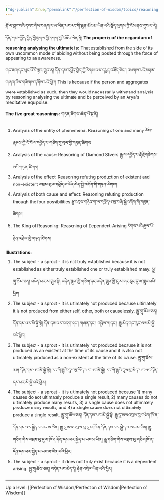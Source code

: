 ```yaml
---
{"dg-publish":true,"permalink":"/perfection-of-wisdom/topics/reasoning-refuting-true-existences/"}
---
```


བློ་ལ་སྣང་བའི་དབང་གིས་བཞག་པ་མ་ཡིན་པར་རང་གི་ཐུན་མོང་མ་ཡིན་པའི་སྡོད་ལུགས་ཀྱི་ངོས་ནས་གྲུབ་པ་དེ། 
དོན་དམ་དཔྱོད་བྱེད་ཀྱི་རྟགས་ཀྱི་དགག་བྱའི་ཆོས་ཡིན་ཏེ། 
**The property of the negandum of reasoning analysing the ultimate is:** That established from the side of its own uncommon mode of abiding without being posited through the force of appearing to an awareness.

གང་ཟག་དང་ཕུང་པོ་དེ་ལྟར་གྲུབ་ན། དོན་དམ་དཔྱོད་བྱེད་ཀྱི་རིགས་པས་དཔྱད་བཟོད་ཅིང་། འཕགས་པའི་མཉམ་གཞག་གིས་གཟིགས་དགོས་པའི་ཕྱིར།
This is because if the person and aggregates were established as such, then they would necessarily withstand analysis by reasoning analysing the ultimate and be perceived by an Arya's meditative equipoise.

**The five great reasonings:** གཏན་ཚིགས་ཆེན་པོ་ལྔ་ནི།
1. Analysis of the entity of phenomena: Reasoning of one and many
   ཆོས་རྣམས་ཀྱི་ངོ་བོ་ལ་དཔྱོད་པ་གཅིག་དུ་བྲལ་གྱི་གཏན་ཚིགས།
2. Analysis of the cause: Reasoning of Diamond Slivers རྒྱུ་ལ་དཔྱོད་པ་རྡོ་རྗེ་གཟེགས་མའི་གཏན་ཚིགས།
3. Analysis of the effect: Reasoning refuting production of existent and non-existent
   འབྲས་བུ་ལ་དཔྱོད་པ་ཡོད་མེད་སྐྱེ་འགོག་གི་གཏན་ཚིགས།
4. Analysis of both cause and effect: Reasoning refuting production through the four possibilities
   རྒྱུ་འབྲས་གཉིས་ཀ་ལ་དཔྱོད་པ་མུ་བཞི་སྐྱེ་འགོག་གི་གཏན་ཚིགས།
5. The King of Reasoning: Reasoning of Dependent-Arising རིགས་པའི་རྒྱལ་པོ་རྟེན་འབྲེལ་གྱི་གཏན་ཚིགས།

**Illustrations:**
1. The subject - a sprout - it is not truly established because it is not established as either truly established one or truly established many.
   མྱུ་གུ་ཆོས་ཅན། བདེན་པར་མ་གྲུབ་སྟེ། བདེན་གྲུབ་ཀྱི་གཅིག་དང་བདེན་གྲུབ་ཀྱི་དུ་མ་གང་རུང་དུ་མ་གྲུབ་པའི་ཕྱིར།
2. The subject - a sprout - it is ultimately not produced because ultimately it is not produced from either self, other, both or causelessly.
   མྱུ་གུ་ཆོས་ཅན། དོན་དམ་པར་མི་སྐྱེ་སྟེ། དོན་དམ་པར་བདག་དང་། གཞན་དང་། གཉིས་ཀ་དང་། རྒྱུ་མེད་གང་རུང་ལས་མི་སྐྱེ་བའི་ཕྱིར།
3. The subject - a sprout - it is ultimately not produced because it is not produced as an existent at the time of its cause and it is also not ultimately produced as a non-existent at the time of its cause.
   མྱུ་གུ་ཆོས་ཅན། དོན་དམ་པར་མི་སྐྱེ་སྟེ། རང་གི་རྒྱུའི་དུས་སུ་ཡོད་པར་ཡང་མི་སྐྱེ། རང་གི་རྒྱུའི་དུས་སུ་མེད་པར་ཡང་དོན་དམ་པར་མི་སྐྱེ་བའི་ཕྱིར།
4. The subject - a sprout - it is ultimately not produced because 1) many causes do not ultimately produce a single result, 2) many causes do not ultimately produce many results, 3) a single cause does not ultimately produce many results, and 4) a single cause does not ultimately produce a single result.
   མྱུ་གུ་ཆོས་ཅན། དོན་དམ་པར་མི་སྐྱེ་སྟེ། རྒྱུ་དུ་མས་འབྲས་བུ་གཅིག་ཁོ་ན་དོན་དམ་པར་སྐྱེད་པ་ཡང་མ་ཡིན། 
   རྒྱུ་དུ་མས་འབྲས་བུ་དུ་མ་ཁོ་ན་དོན་དམ་པར་སྐྱེད་པ་ཡང་མ་ཡིན། རྒྱུ་གཅིག་གིས་འབྲས་བུ་དུ་མ་ཁོ་ན་དོན་དམ་པར་སྐྱེད་པ་ཡང་མ་ཡིན། 
   རྒྱུ་གཅིག་གིས་འབྲས་བུ་གཅིག་ཁོ་ན་དོན་དམ་པར་སྐྱེད་པ་ཡང་མ་ཡིན་པའི་ཕྱིར།
5. The subject - a sprout - it does not truly exist because it is a dependent arising.
   མྱུ་གུ་ཆོས་ཅན། བདེན་པར་མེད་དེ། རྟེན་འབྲེལ་ཡིན་པའི་ཕྱིར།

---
Up a level: [[Perfection of Wisdom/Perfection of Wisdom\|Perfection of Wisdom]]